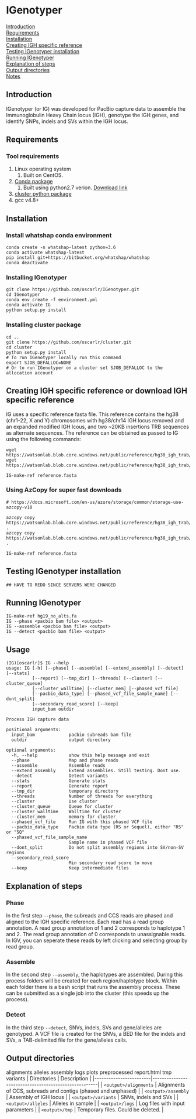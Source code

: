 # IGenotyper

[Introduction](#introduction)  
[Requirements](#requirements)  
[Installation](#installation)  
[Creating IGH specific reference](#creating-igh-specific-reference)<br>
[Testing IGenotyper installation](#testing-igenotyper-installation)<br>
[Running IGenotyper](#running-igenotyper)<br>
[Explanation of steps](#explanation-of-steps)<br>
[Output directories](#output-directories)<br>
[Notes](#notes)

## Introduction
IGenotyper (or IG) was developed for PacBio capture data to assemble the Immunoglobulin Heavy Chain locus (IGH), genotype the IGH genes, and identify SNPs, indels and SVs within the IGH locus.

## Requirements
### Tool requirements
1. Linux operating system
    1. Built on CentOS.
2. [Conda package](https://conda.io/en/latest/)
    1. Built using python2.7 verion. [Download link](https://repo.anaconda.com/miniconda/Miniconda3-latest-Linux-x86_64.sh) 
3. [cluster python package](https://github.com/oscarlr/cluster)
4. gcc v4.8+

## Installation
### Install whatshap conda environment
```
conda create -n whatshap-latest python=3.6
conda activate whatshap-latest
pip install git+https://bitbucket.org/whatshap/whatshap
conda deactivate
```

### Installing IGenotyper
```
git clone https://github.com/oscarlr/IGenotyper.git
cd IGenotyper
conda env create -f environment.yml 
conda activate IG
python setup.py install
```

### Installing cluster package
```
cd ..
git clone https://github.com/oscarlr/cluster.git
cd cluster
python setup.py install
# To run IGenotyper locally run this command
export SJOB_DEFALLOC=NONE
# Or to run IGenotyper on a cluster set SJOB_DEFALLOC to the allocation account
```

## Creating IGH specific reference or download IGH specific reference
IG uses a specific reference fasta file. This reference contains the hg38 (chr1-22, X and Y) chromosomes with hg38/chr14 IGH locus removed and an expanded modified IGH lcous, and two ~20KB insertions TRB sequences as alternate sequences. The reference can be obtained as passed to IG using the following commands:

```
wget https://watsonlab.blob.core.windows.net/public/reference/hg38_igh_trab/reference.fasta
wget https://watsonlab.blob.core.windows.net/public/reference/hg38_igh_trab/reference.fasta.fai

IG-make-ref reference.fasta
```
### Using AzCopy for super fast downloads
```
# https://docs.microsoft.com/en-us/azure/storage/common/storage-use-azcopy-v10

azcopy copy https://watsonlab.blob.core.windows.net/public/reference/hg38_igh_trab/reference.fasta .
azcopy copy https://watsonlab.blob.core.windows.net/public/reference/hg38_igh_trab/reference.fasta.fai .

IG-make-ref reference.fasta
```

## Testing IGenotyper installation
```
## HAVE TO REDO SINCE SERVERS WERE CHANGED
```

## Running IGenotyper
```
IG-make-ref hg19_no_alts.fa
IG --phase <pacbio bam file> <output> 
IG --assemble <pacbio bam file> <output> 
IG --detect <pacbio bam file> <output> 
```

## Usage
```
(IG)[oscarlr]$ IG --help
usage: IG [-h] [--phase] [--assemble] [--extend_assembly] [--detect] [--stats]
          [--report] [--tmp_dir] [--threads] [--cluster] [--cluster_queue]
          [--cluster_walltime] [--cluster_mem] [--phased_vcf_file]
          [--pacbio_data_type] [--phased_vcf_file_sample_name] [--dont_split]
          [--secondary_read_score] [--keep]
          input_bam outdir

Process IGH capture data

positional arguments:
  input_bam             pacbio subreads bam file
  outdir                output directory

optional arguments:
  -h, --help            show this help message and exit
  --phase               Map and phase reads
  --assemble            Assemble reads
  --extend_assembly     Extend assemblies. Still testing. Dont use.
  --detect              Detect variants
  --stats               Generate stats
  --report              Generate report
  --tmp_dir             temporary directory
  --threads             Number of threads for everything
  --cluster             Use cluster
  --cluster_queue       Queue for cluster
  --cluster_walltime    Walltime for cluster
  --cluster_mem         memory for cluster
  --phased_vcf_file     Run IG with this phased VCF file
  --pacbio_data_type    Pacbio data type (RS or Sequel), either "RS" or "SQ"
  --phased_vcf_file_sample_name 
                        Sample name in phased VCF file
  --dont_split          Do not split assembly regions into SV/non-SV regions
  --secondary_read_score 
                        Min secondary read score to move
  --keep                Keep intermediate files
```

## Explanation of steps
### Phase
In the first step `--phase`, the subreads and CCS reads are phased and aligned to the IGH specific reference. Each read has a read group annotation. A read group annotation of 1 and 2 corresponds to haplotype 1 and 2. The read group annotation of 0 corresponds to unassignable reads. In IGV, you can seperate these reads by left clicking and selecting group by read group.

### Assemble
In the second step `--assembly`, the haplotypes are assembled. During this process folders will be created for each region/haplotype block. Within each folder there is a bash script that runs the assembly process. These can be submitted as a single job into the cluster (this speeds up the process).

### Detect
In the third step `--detect`, SNVs, indels, SVs and gene/alleles are genotyped. A VCF file is created for the SNVs, a BED file for the indels and SVs, a TAB-delimited file for the gene/alleles calls.  

## Output directories
alignments  alleles  assembly  logs  plots  preprocessed  report.html  tmp  variants
| Directories            | Description                                          |
|------------------------|------------------------------------------------------|
| `<output>/alignments`  | Alignments of CCS, subreads and contigs (phased and unphased) |
| `<output>/assembly`    | Assembly of IGH locus                                |
| `<output>/variants`    | SNVs, indels and SVs                                 |
| `<output>/alleles`     | Alleles in sample                                    |
| `<output>/logs`        | Log files with input parameters                   |
| `<output>/tmp`         | Temporary files. Could be deleted.                   |



